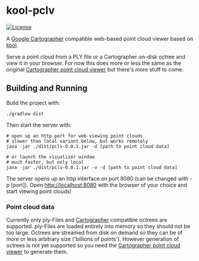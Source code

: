 # kool-pclv
[![License](https://img.shields.io/badge/License-Apache%202.0-blue.svg)](https://github.com/fabmax/kool-pclv/blob/master/LICENSE)

A [Google Cartographer](https://github.com/googlecartographer) compatible web-based point cloud viewer
based on [kool](https://github.com/fabmax/kool).

Serve a point cloud from a PLY file or a Cartographer on-disk octree and view it in your browser. For now
this does more or less the same as the original
[Cartographer point cloud viewer](https://github.com/googlecartographer/point_cloud_viewer) but there's more stuff
to come.

## Building and Running

Build the project with:
```
./gradlew dist
```

Then start the server with:
```
# open up an http port for web-viewing point clouds
# slower than local variant below, but works remotely
java -jar ./dist/pclv-0.0.1.jar -d [path to point cloud data]

# or launch the visualizer window
# much faster, but only local
java -jar ./dist/pclv-0.0.1.jar -v -d [path to point cloud data]
```

The server opens up an http interface on port 8080 (can be changed with -p [port]). Open
[http://localhost:8080](http://localhost:8080) with the browser of your choice and start viewing point clouds!

### Point cloud data
Currently only ply-Files and [Cartographer](https://github.com/googlecartographer) compatible octrees
are supported. ply-Files are loaded entirely into memory so they should not be too large. Octrees are streamed from
disk on demand so they can be of more or less arbitrary size ('billions of points'). However generation of octrees is
not yet supported so you need the 
[Cartographer point cloud viewer](https://github.com/googlecartographer/point_cloud_viewer)
to generate them.

